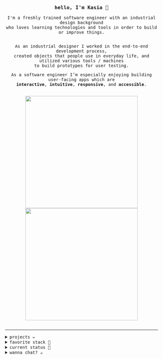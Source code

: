 <div align="center">
 <h3><samp>hello, I'm Kasia 👋</samp></h3>
<samp>
  I'm a freshly trained software engineer with an industrial design background <br>who loves learning technologies and tools in order to build or improve things.
 
 <br>As an industrial designer I worked in the end-to-end development process, <br>created objects that people use in everyday life, and utilized various tools / machines<br> to build prototypes for user testing.

  As a software engineer I’m especially enjoying building user-facing apps which are<br> **interactive**, **intuitive**, **responsive**, and **accessible**.<br>

 <br>

 <a href="https://github.com/KasiaKinga/math-for-pola">
  <img src="https://github.com/KasiaKinga/math-for-pola/blob/main/P+2.gif" width="370px" >
 </a>
 
 <a href="https://github.com/KasiaKinga/chat">
  <img src="https://github.com/KasiaKinga/chat/blob/main/company_readme.gif" width="370px" >
 </a>
 
</div>

 <br>
 <hr>

 <details>
   <summary><samp>projects ✏️</sammp></summary>

  <dl>
   <dt>Web apps</dt>
   <dd><a href="https://github.com/KasiaKinga/math-for-pola"><samp><b><em>P+</em></b><samp></a> - responsive game for kids aged 6 years old to practice maths operations</dd>
   <dd><a href="https://github.com/KasiaKinga/countries-api"><samp><b><em>Countries</em></b><samp></a> - responsive web application to find details about countries</dd>
    <dd><a href="https://github.com/KasiaKinga/math-for-pola"><samp><b><em>Quizz</em></b><samp></a> - responsive app with quizz</dd>
    
   <dt>Mobile apps</dt>
    <dd><a href="https://github.com/async-awaitress"><samp><b><em>GRace</em></b><samp></a> - mobile app which encourages users to participate in sustainable challenges</dd>
    <dd><a href="https://github.com/KasiaKinga/chat"><samp><b><em>Company</em></b><samp></a> - realtime mobile app to interact and chat in a virtual study room</dd>
     
   <dt>Projects to explore single functionality</dt>
    <dd><a href="https://github.com/KasiaKinga/Infinite-Scroll-Challenge01"><samp><b><em>Infinite Scrolling</em></b><samp></a> - responsive application which displays Pins and allows infinite scrolling</dd>
    <dd><a href="https://github.com/KasiaKinga/Infinite-Scroll-Challenge01"><samp><b><em>Timer</em></b><samp></a> - app to set multiple timers</dd>
    <dd><a href="https://github.com/KasiaKinga/Infinite-Scroll-Challenge01"><samp><b><em>Mortgage calculator</em></b><samp></a></dd>
<dl>
    
 <dl>
 <dt>*️⃣ Some of my industrial design works</dt>
    <dd><a href="https://www.behance.net/katarzynagierat"><samp>Behance<samp></a></dd>
     
 <dl>
  
 </details>
 
 <details>
  <summary><samp>favorite stack 🍪</sammp></summary> 

  `JavaScript` `React` `Reactive Native` `Redux` `Node.js` `Express` `Semantic UI` `HTML` `CSS` 
 </details>
  
 <details>
  <summary><samp>current status 👾</samp></summary> 
  <pre align="left">
  🌳 traversing the trees and other DS
  📕 reading “Accessibility for everyone” by Laura Kalbag
  🥠 learning chinese
  🧘🏻‍♀️ practice yoga</pre>
 </details>
  
 <details>
  <summary><samp>wanna chat? ☕️ </sammp></summary> 

  <a href="https://www.linkedin.com/in/kasia-gierat/">👉 Linkedin</a><br>
  👉 kasia.gierat@gmail.com
 </details>
